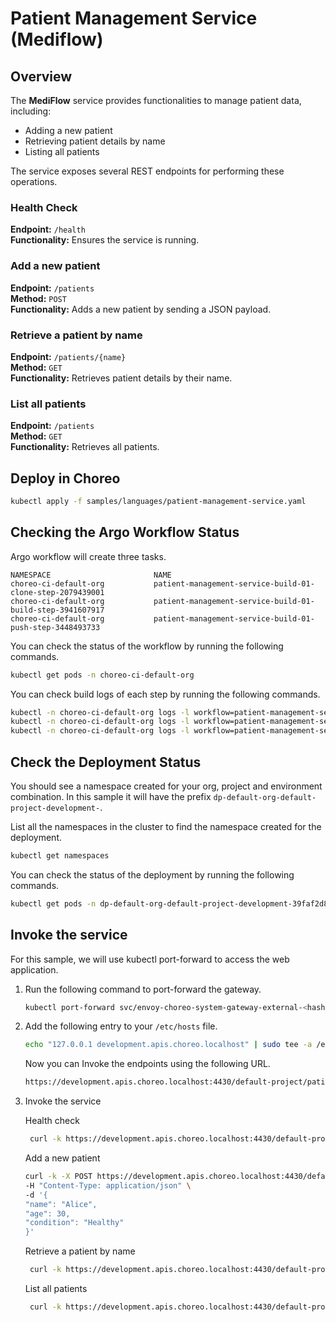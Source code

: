 # Patient Management Service (Mediflow)

## Overview
The **MediFlow** service provides functionalities to manage patient data, including:
- Adding a new patient
- Retrieving patient details by name
- Listing all patients

The service exposes several REST endpoints for performing these operations.

### Health Check
**Endpoint:** `/health`  
**Functionality:** Ensures the service is running.

### Add a new patient
**Endpoint:** `/patients`  
**Method:** `POST`  
**Functionality:** Adds a new patient by sending a JSON payload.

### Retrieve a patient by name
**Endpoint:** `/patients/{name}`  
**Method:** `GET`  
**Functionality:** Retrieves patient details by their name.

### List all patients
**Endpoint:** `/patients`  
**Method:** `GET`  
**Functionality:** Retrieves all patients.

## Deploy in Choreo

```bash
kubectl apply -f samples/languages/patient-management-service.yaml
``` 


## Checking the Argo Workflow Status
Argo workflow will create three tasks.

```
NAMESPACE                       NAME 
choreo-ci-default-org           patient-management-service-build-01-clone-step-2079439001     
choreo-ci-default-org           patient-management-service-build-01-build-step-3941607917                      
choreo-ci-default-org           patient-management-service-build-01-push-step-3448493733                  
```

You can check the status of the workflow by running the following commands.

```bash
kubectl get pods -n choreo-ci-default-org
```

You can check build logs of each step by running the following commands.

```bash
kubectl -n choreo-ci-default-org logs -l workflow=patient-management-service-build-01,step=clone-step --tail=-1
kubectl -n choreo-ci-default-org logs -l workflow=patient-management-service-build-01,step=build-step --tail=-1
kubectl -n choreo-ci-default-org logs -l workflow=patient-management-service-build-01,step=push-step --tail=-1
```

## Check the Deployment Status
You should see a namespace created for your org, project and environment combination. In this sample it will have the prefix `dp-default-org-default-project-development-`.

List all the namespaces in the cluster to find the namespace created for the deployment.

```bash
kubectl get namespaces
``` 

You can check the status of the deployment by running the following commands.

```bash
kubectl get pods -n dp-default-org-default-project-development-39faf2d8
```

## Invoke the service
For this sample, we will use kubectl port-forward to access the web application.

1. Run the following command to port-forward the gateway.

    ```bash
    kubectl port-forward svc/envoy-choreo-system-gateway-external-<hash> -n choreo-system 4430:443
    ```

2. Add the following entry to your `/etc/hosts` file.

    ```bash
    echo "127.0.0.1 development.apis.choreo.localhost" | sudo tee -a /etc/hosts
    ```

   Now you can Invoke the endpoints using the following URL.
    ```bash
    https://development.apis.choreo.localhost:4430/default-project/patient-management-service/mediflow
   ```
   
3. Invoke the service

   Health check
   ```bash
    curl -k https://development.apis.choreo.localhost:4430/default-project/patient-management-service/mediflow/health
   ```
   
   Add a new patient
   ```bash
   curl -k -X POST https://development.apis.choreo.localhost:4430/default-project/patient-management-service/mediflow \
   -H "Content-Type: application/json" \
   -d '{
   "name": "Alice",
   "age": 30,
   "condition": "Healthy"
   }'
   ```
   
   Retrieve a patient by name
   ```bash
    curl -k https://development.apis.choreo.localhost:4430/default-project/patient-management-service/mediflow/Alice
   ```
   
   List all patients
   ```bash
    curl -k https://development.apis.choreo.localhost:4430/default-project/patient-management-service/mediflow/patients
   ```
   